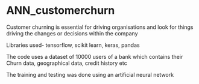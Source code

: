 # ANN_customerchurn

Customer churning is essential for driving organisations 
and look for things driving the changes or decisions within the company

Libraries used- tensorflow, scikit learn, keras, pandas

The code uses a dataset of 10000 users of a bank which contains their 
Churn data, geographical data, credit history etc

The training and testing was done using an artificial neural network
